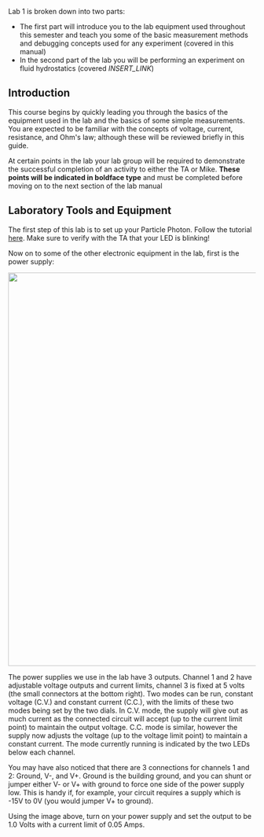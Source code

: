 Lab 1 is broken down into two parts:
- The first part will introduce you to the lab equipment used throughout this semester and teach you some of the basic measurement methods and debugging concepts used for any experiment (covered in this manual)
- In the second part of the lab you will be performing an experiment on fluid hydrostatics (covered _INSERT_LINK_)

## Introduction

This course begins by quickly leading you through the basics of the equipment used in the lab and the basics of some simple measurements. You are expected to be familiar with the concepts of voltage, current, resistance, and Ohm's law; although these will be reviewed briefly in this guide.

At certain points in the lab your lab group will be required to demonstrate the successful completion of an activity to either the TA or Mike. **These points will be indicated in boldface type** and must be completed before moving on to the next section of the lab manual

## Laboratory Tools and Equipment

The first step of this lab is to set up your Particle Photon. Follow the tutorial [here](https://github.com/d008/MAE224/wiki/Setting-Up-a-Particle-Photon). Make sure to verify with the TA that your LED is blinking!

Now on to some of the other electronic equipment in the lab, first is the power supply:

<p align="center">
<img src="https://github.com/d008/MAE224/blob/master/images/Power_Supply.png?raw=true" width="800">  
</p>

The power supplies we use in the lab have 3 outputs. Channel 1 and 2 have adjustable voltage outputs and current limits, channel 3 is fixed at 5 volts (the small connectors at the bottom right). Two modes can be run, constant voltage (C.V.) and constant current (C.C.), with the limits of these two modes being set by the two dials. In C.V. mode, the supply will give out as much current as the connected circuit will accept (up to the current limit point) to maintain the output voltage. C.C. mode is similar, however the supply now adjusts the voltage (up to the voltage limit point) to maintain a constant current. The mode currently running is indicated by the two LEDs below each channel. 

You may have also noticed that there are 3 connections for channels 1 and 2: Ground, V-, and V+. Ground is the building ground, and you can shunt or jumper either V- or V+ with ground to force one side of the power supply low. This is handy if, for example, your circuit requires a supply which is -15V to 0V (you would jumper V+ to ground).

Using the image above, turn on your power supply and set the output to be 1.0 Volts with a current limit of 0.05 Amps. 







